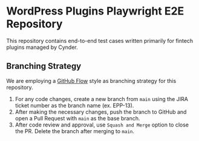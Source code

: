 # WordPress Plugins Playwright E2E Repository
This repository contains end-to-end test cases written primarily for fintech plugins managed by Cynder.

## Branching Strategy
We are employing a [GitHub Flow](https://docs.github.com/en/get-started/quickstart/github-flow) style as branching strategy for this repository.
1. For any code changes, create a new branch from `main` using the JIRA ticket number as the branch name (ex. EPP-13).
2. After making the necessary changes, push the branch to GitHub and open a Pull Request with `main` as the base branch.
3. After code review and approval, use `Squash and Merge` option to close the PR. Delete the branch after merging to `main`.
